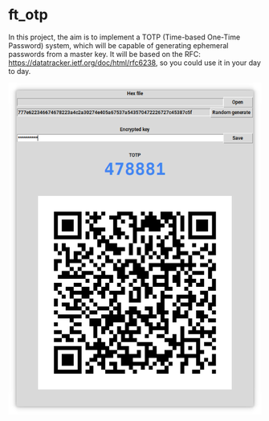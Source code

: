 # ft_otp
In this project, the aim is to implement a TOTP (Time-based One-Time Password) system, which will be capable of generating ephemeral passwords from a master key. It will be based on the RFC: https://datatracker.ietf.org/doc/html/rfc6238, so you could use it in your day to day.

![GUI screenshot](img/screenshot_gui.png "GUI screenshot")
